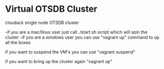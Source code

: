 Virtual OTSDB Cluster
=========

cloudack single node OTSDB cluster

-if you are a mac/linux user just call ./start.sh script which will spin the cluster
-if you are a windows user you can use "vagrant up" command to up all the boxes

if you want to suspend the VM's you can use "vagrant suspend"

if you want to bring up the cluster again "vagrant up"


